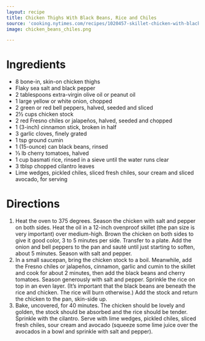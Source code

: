 ```yaml
---
layout: recipe
title: Chicken Thighs With Black Beans, Rice and Chiles
source: 'cooking.nytimes.com/recipes/1020457-skillet-chicken-with-black-beans-rice-and-chiles'
image: chicken_beans_chiles.png

---
```


# Ingredients 

- 8 bone-in, skin-on chicken thighs
- Flaky sea salt and black pepper
- 2 tablespoons extra-virgin olive oil or peanut oil
- 1 large yellow or white onion, chopped
- 2 green or red bell peppers, halved, seeded and sliced
- 2½ cups chicken stock
- 2 red Fresno chiles or jalapeños, halved, seeded and chopped
- 1 (3-inch) cinnamon stick, broken in half
- 3 garlic cloves, finely grated
- 1 tsp ground cumin
- 1 (15-ounce) can black beans, rinsed
- ⅓ lb cherry tomatoes, halved
- 1 cup basmati rice, rinsed in a sieve until the water runs clear
- 3 tblsp chopped cilantro leaves
 - Lime wedges, pickled chiles, sliced fresh chiles, sour cream and sliced avocado, for serving

# Directions

1. Heat the oven to 375 degrees. Season the chicken with salt and pepper on both sides. Heat the oil in a 12-inch ovenproof skillet (the pan size is very important) over medium-high. Brown the chicken on both sides to give it good color, 3 to 5 minutes per side. Transfer to a plate. Add the onion and bell peppers to the pan and sauté until just starting to soften, about 5 minutes. Season with salt and pepper.
2. In a small saucepan, bring the chicken stock to a boil. Meanwhile, add the Fresno chiles or jalapeños, cinnamon, garlic and cumin to the skillet and cook for about 2 minutes, then add the black beans and cherry tomatoes. Season generously with salt and pepper. Sprinkle the rice on top in an even layer. (It’s important that the black beans are beneath the rice and chicken. The rice will burn otherwise.) Add the stock and return the chicken to the pan, skin-side up.
3. Bake, uncovered, for 40 minutes. The chicken should be lovely and golden, the stock should be absorbed and the rice should be tender. Sprinkle with the cilantro. Serve with lime wedges, pickled chiles, sliced fresh chiles, sour cream and avocado (squeeze some lime juice over the avocados in a bowl and sprinkle with salt and pepper).